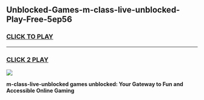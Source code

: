 
## Unblocked-Games-m-class-live-unblocked-Play-Free-5ep56
<h3>
<a href="https://premium76.site?title=m-class-live-unblocked&ref=12A">CLICK TO PLAY</a></h3>
<hr>

<h3>
<a href="https://premium76.site?title=m-class-live-unblocked&ref=12A">CLICK 2 PLAY</a>
  
</h3>

<a href="https://premium76.site?title=m-class-live-unblocked&ref=12A"><img src="https://clearcache.store/games.png"></a>


**m-class-live-unblocked games unblocked: Your Gateway to Fun and Accessible Online Gaming**
